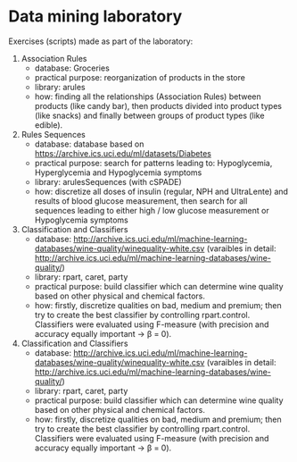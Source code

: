 # Data mining laboratory #
Exercises (scripts) made as part of the laboratory:
1. Association Rules 
	* database: Groceries
	* practical purpose: reorganization of products in the store
	* library: arules
	* how: finding all the relationships (Association Rules) between products (like candy bar), then products divided into product types (like snacks) and finally between groups of product types (like edible).
2. Rules Sequences
	* database: database based on https://archive.ics.uci.edu/ml/datasets/Diabetes
	* practical purpose: search for patterns leading to: Hypoglycemia, Hyperglycemia and Hypoglycemia symptoms 
	* library: arulesSequences (with cSPADE)
	* how: discretize all doses of insulin (regular, NPH and UltraLente) and results of blood glucose measurement, then search for all sequences leading to either high / low glucose measurement or Hypoglycemia symptoms 
3. Classification and Classifiers
	* database: http://archive.ics.uci.edu/ml/machine-learning-databases/wine-quality/winequality-white.csv (varaibles in detail: http://archive.ics.uci.edu/ml/machine-learning-databases/wine-quality/)
	* library: rpart, caret, party
	* practical purpose: build classifier which can determine wine quality based on other physical and chemical factors.
	* how: firstly, discretize qualities on bad, medium and premium; then try to create the best classifier by controlling rpart.control. Classifiers were evaluated using F-measure (with precision and accuracy equally important -> β = 0).
3. Classification and Classifiers
	* database: http://archive.ics.uci.edu/ml/machine-learning-databases/wine-quality/winequality-white.csv (varaibles in detail: http://archive.ics.uci.edu/ml/machine-learning-databases/wine-quality/)
	* library: rpart, caret, party
	* practical purpose: build classifier which can determine wine quality based on other physical and chemical factors.
	* how: firstly, discretize qualities on bad, medium and premium; then try to create the best classifier by controlling rpart.control. Classifiers were evaluated using F-measure (with precision and accuracy equally important -> β = 0).